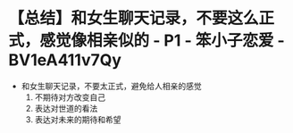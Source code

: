 # 【总结】和女生聊天记录，不要这么正式，感觉像相亲似的 - P1 - 笨小子恋爱 - BV1eA411v7Qy

-   和女生聊天记录，不要太正式，避免给人相亲的感觉
    1.  不期待对方改变自己
    2.  表达对世道的看法
    3.  表达对未来的期待和希望